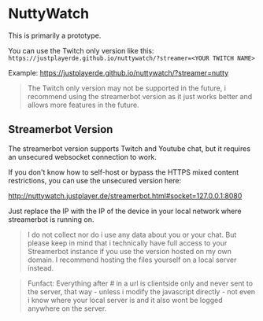 # NuttyWatch

This is primarily a prototype.

You can use the Twitch only version like this:
`https://justplayerde.github.io/nuttywatch/?streamer=<YOUR TWITCH NAME>`

Example: https://justplayerde.github.io/nuttywatch/?streamer=nutty

> The Twitch only version may not be supported in the future, i recommend using the streamerbot version as it just works better and allows more features in the future.


## Streamerbot Version

The streamerbot version supports Twitch and Youtube chat, but it requires an unsecured websocket connection to work.

If you don't know how to self-host or bypass the HTTPS mixed content restrictions, you can use the unsecured version here:

http://nuttywatch.justplayer.de/streamerbot.html#socket=127.0.0.1:8080

Just replace the IP with the IP of the device in your local network where streamerbot is running on.

> I do not collect nor do i use any data about you or your chat. But please keep in mind that i technically have full access to your Streamerbot instance if you use the version hosted on my own domain. I recommend hosting the files yourself on a local server instead.

> Funfact: Everything after # in a url is clientside only and never sent to the server, that way - unless i modify the javascript directly - not even i know where your local server is and it also wont be logged anywhere on the server.
